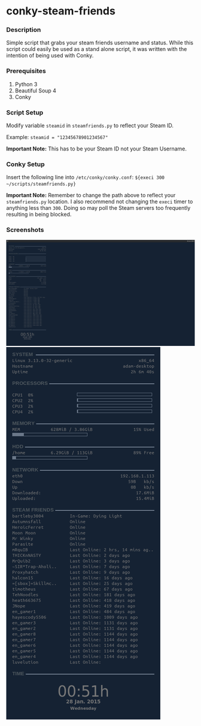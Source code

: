 # conky-steam-friends

### Description
Simple script that grabs your steam friends username and status.  While this script could easily be used as a stand alone script, it was written with the intention of being used with Conky.

### Prerequisites
1. Python 3
2. Beautiful Soup 4
3. Conky

### Script Setup
Modify variable `steamid` in `steamfriends.py` to reflect your Steam ID.  

Example:
    `steamid = "12345678901234567"`
    
<b>Important Note:</b> This has to be your Steam ID not your Steam Username.

### Conky Setup
Insert the following line into `/etc/conky/conky.conf`:
    `${execi 300 ~/scripts/steamfriends.py}`
    
<b>Important Note:</b> Remember to change the path above to reflect your `steamfriends.py` location.  I also recommend not changing the `execi` timer to anything less than `300`. Doing so may poll the Steam servers too frequently resulting in being blocked.

### Screenshots
![alt tag](screenshot-1.png)
![alt tag](screenshot-2.png)

